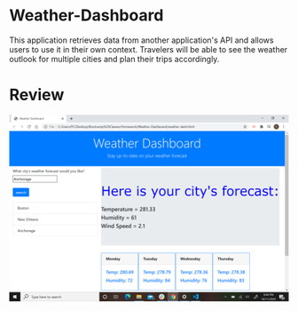 # Weather-Dashboard

This application retrieves data from another application's API and allows users to use it in their own context.  Travelers will be able to see the weather outlook for multiple cities and plan their trips accordingly.

# Review

<img src="assets/Weather Dashboard.png"  alt="Weather Dashboard Screenshot">

